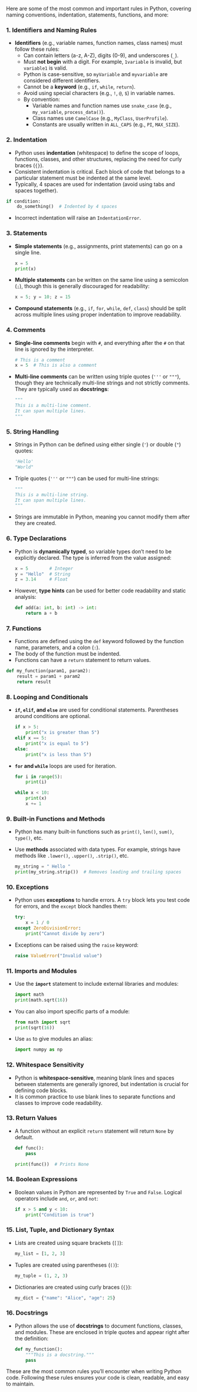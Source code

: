 Here are some of the most common and important rules in Python, covering naming conventions, indentation, statements, functions, and more:

### 1. **Identifiers and Naming Rules**

- **Identifiers** (e.g., variable names, function names, class names) must follow these rules:
  - Can contain letters (a-z, A-Z), digits (0-9), and underscores (`_`).
  - Must **not begin** with a digit. For example, `1variable` is invalid, but `variable1` is valid.
  - Python is case-sensitive, so `myVariable` and `myvariable` are considered different identifiers.
  - Cannot be a **keyword** (e.g., `if`, `while`, `return`).
  - Avoid using special characters (e.g., `!`, `@`, `$`) in variable names.
  - By convention:
    - Variable names and function names use `snake_case` (e.g., `my_variable`, `process_data()`).
    - Class names use `CamelCase` (e.g., `MyClass`, `UserProfile`).
    - Constants are usually written in `ALL_CAPS` (e.g., `PI`, `MAX_SIZE`).

### 2. **Indentation**

- Python uses **indentation** (whitespace) to define the scope of loops, functions, classes, and other structures, replacing the need for curly braces (`{}`).
- Consistent indentation is critical. Each block of code that belongs to a particular statement must be indented at the same level.
- Typically, 4 spaces are used for indentation (avoid using tabs and spaces together).

```python
if condition:
    do_something()  # Indented by 4 spaces
```

- Incorrect indentation will raise an `IndentationError`.

### 3. **Statements**

- **Simple statements** (e.g., assignments, print statements) can go on a single line.

  ```python
  x = 5
  print(x)
  ```

- **Multiple statements** can be written on the same line using a semicolon (`;`), though this is generally discouraged for readability:

  ```python
  x = 5; y = 10; z = 15
  ```

- **Compound statements** (e.g., `if`, `for`, `while`, `def`, `class`) should be split across multiple lines using proper indentation to improve readability.

### 4. **Comments**

- **Single-line comments** begin with `#`, and everything after the `#` on that line is ignored by the interpreter.
  ```python
  # This is a comment
  x = 5  # This is also a comment
  ```
- **Multi-line comments** can be written using triple quotes (`'''` or `"""`), though they are technically multi-line strings and not strictly comments. They are typically used as **docstrings**:
  ```python
  """
  This is a multi-line comment.
  It can span multiple lines.
  """
  ```

### 5. **String Handling**

- Strings in Python can be defined using either single (`'`) or double (`"`) quotes:
  ```python
  'Hello'
  "World"
  ```
- Triple quotes (`'''` or `"""`) can be used for multi-line strings:
  ```python
  """
  This is a multi-line string.
  It can span multiple lines.
  """
  ```
- Strings are immutable in Python, meaning you cannot modify them after they are created.

### 6. **Type Declarations**

- Python is **dynamically typed**, so variable types don’t need to be explicitly declared. The type is inferred from the value assigned:
  ```python
  x = 5        # Integer
  y = "Hello"  # String
  z = 3.14     # Float
  ```
- However, **type hints** can be used for better code readability and static analysis:
  ```python
  def add(a: int, b: int) -> int:
      return a + b
  ```

### 7. **Functions**

- Functions are defined using the `def` keyword followed by the function name, parameters, and a colon (`:`).
- The body of the function must be indented.
- Functions can have a `return` statement to return values.

```python
def my_function(param1, param2):
    result = param1 + param2
    return result
```

### 8. **Looping and Conditionals**

- **`if`, `elif`, and `else`** are used for conditional statements. Parentheses around conditions are optional.

  ```python
  if x > 5:
      print("x is greater than 5")
  elif x == 5:
      print("x is equal to 5")
  else:
      print("x is less than 5")
  ```

- **`for` and `while`** loops are used for iteration.

  ```python
  for i in range(5):
      print(i)

  while x < 10:
      print(x)
      x += 1
  ```

### 9. **Built-in Functions and Methods**

- Python has many built-in functions such as `print()`, `len()`, `sum()`, `type()`, etc.
- Use **methods** associated with data types. For example, strings have methods like `.lower()`, `.upper()`, `.strip()`, etc.

  ```python
  my_string = " Hello "
  print(my_string.strip())  # Removes leading and trailing spaces
  ```

### 10. **Exceptions**

- Python uses **exceptions** to handle errors. A `try` block lets you test code for errors, and the `except` block handles them:

  ```python
  try:
      x = 1 / 0
  except ZeroDivisionError:
      print("Cannot divide by zero")
  ```

- Exceptions can be raised using the `raise` keyword:

  ```python
  raise ValueError("Invalid value")
  ```

### 11. **Imports and Modules**

- Use the **`import`** statement to include external libraries and modules:

  ```python
  import math
  print(math.sqrt(16))
  ```

- You can also import specific parts of a module:

  ```python
  from math import sqrt
  print(sqrt(16))
  ```

- Use `as` to give modules an alias:

  ```python
  import numpy as np
  ```

### 12. **Whitespace Sensitivity**

- Python is **whitespace-sensitive**, meaning blank lines and spaces between statements are generally ignored, but indentation is crucial for defining code blocks.
- It is common practice to use blank lines to separate functions and classes to improve code readability.

### 13. **Return Values**

- A function without an explicit `return` statement will return `None` by default.

  ```python
  def func():
      pass

  print(func())  # Prints None
  ```

### 14. **Boolean Expressions**

- Boolean values in Python are represented by `True` and `False`. Logical operators include `and`, `or`, and `not`:

  ```python
  if x > 5 and y < 10:
      print("Condition is true")
  ```

### 15. **List, Tuple, and Dictionary Syntax**

- Lists are created using square brackets (`[]`):
  ```python
  my_list = [1, 2, 3]
  ```
- Tuples are created using parentheses (`()`):
  ```python
  my_tuple = (1, 2, 3)
  ```
- Dictionaries are created using curly braces (`{}`):
  ```python
  my_dict = {"name": "Alice", "age": 25}
  ```

### 16. **Docstrings**

- Python allows the use of **docstrings** to document functions, classes, and modules. These are enclosed in triple quotes and appear right after the definition:

  ```python
  def my_function():
      """This is a docstring."""
      pass
  ```

These are the most common rules you’ll encounter when writing Python code. Following these rules ensures your code is clean, readable, and easy to maintain.
